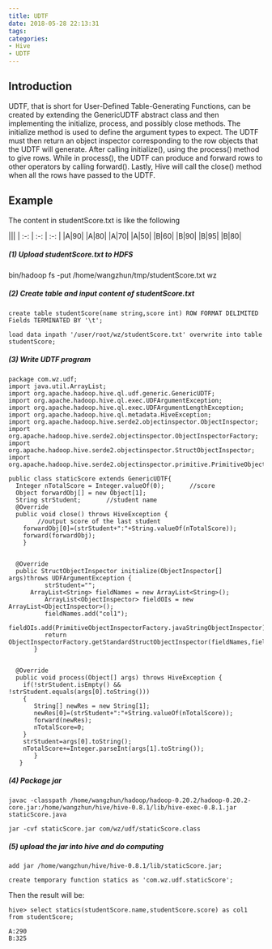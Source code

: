 ```yaml
---
title: UDTF
date: 2018-05-28 22:13:31
tags:
categories:
- Hive
- UDTF
---
```


## Introduction

UDTF, that is short for User-Defined Table-Generating Functions, can be created by extending the GenericUDTF abstract class and then implementing the initialize, process, and possibly close methods. The initialize method is used to define the argument types to expect. The UDTF must then return an object inspector corresponding to the row objects that the UDTF will generate. After calling  initialize(), using the process() method to give rows. While in process(), the UDTF can produce and forward rows to other operators by calling forward(). Lastly, Hive will call the close() method when all the rows have passed to the UDTF.

## Example
The content in studentScore.txt is like the following

|||
| :-: | :-: | :-: | 
|A|90|
|A|80|
|A|70|
|A|50|
|B|60|
|B|90|
|B|95|
|B|80|

##### (1) Upload studentScore.txt to HDFS
bin/hadoop fs -put /home/wangzhun/tmp/studentScore.txt wz

##### (2) Create table and input content of studentScore.txt

 	create table studentScore(name string,score int) ROW FORMAT DELIMITED Fields TERMINATED BY '\t';

    load data inpath '/user/root/wz/studentScore.txt' overwrite into table studentScore;

##### (3) Write UDTF program


	package com.wz.udf;  
	import java.util.ArrayList;  
	import org.apache.hadoop.hive.ql.udf.generic.GenericUDTF;  
	import org.apache.hadoop.hive.ql.exec.UDFArgumentException;  
	import org.apache.hadoop.hive.ql.exec.UDFArgumentLengthException;  
	import org.apache.hadoop.hive.ql.metadata.HiveException;  
	import org.apache.hadoop.hive.serde2.objectinspector.ObjectInspector;  
	import org.apache.hadoop.hive.serde2.objectinspector.ObjectInspectorFactory;  
	import org.apache.hadoop.hive.serde2.objectinspector.StructObjectInspector;  
	import org.apache.hadoop.hive.serde2.objectinspector.primitive.PrimitiveObjectInspectorFactory;  
	  
	public class staticScore extends GenericUDTF{  
	  Integer nTotalScore = Integer.valueOf(0);       //score  
	  Object forwardObj[] = new Object[1];  
	  String strStudent;       //student name  
	  @Override  
	  public void close() throws HiveException {    
	        //output score of the last student  
	    forwardObj[0]=(strStudent+":"+String.valueOf(nTotalScore));  
	    forward(forwardObj);  
	    }  
	  
	    
	  @Override  
	  public StructObjectInspector initialize(ObjectInspector[] args)throws UDFArgumentException {  
	          strStudent="";  
	      ArrayList<String> fieldNames = new ArrayList<String>();  
	          ArrayList<ObjectInspector> fieldOIs = new ArrayList<ObjectInspector>();  
	          fieldNames.add("col1");  
	          fieldOIs.add(PrimitiveObjectInspectorFactory.javaStringObjectInspector);  
	          return ObjectInspectorFactory.getStandardStructObjectInspector(fieldNames,fieldOIs);  
	       }  
	  
	  
	  @Override  
	  public void process(Object[] args) throws HiveException {  
	    if(!strStudent.isEmpty() && !strStudent.equals(args[0].toString()))  
	    {  
	       String[] newRes = new String[1];  
	       newRes[0]=(strStudent+":"+String.valueOf(nTotalScore));  
	       forward(newRes);  
	       nTotalScore=0;  
	    }     
	    strStudent=args[0].toString();  
	    nTotalScore+=Integer.parseInt(args[1].toString());  
	       }  
	   }  
             
##### (4) Package jar

	javac -classpath /home/wangzhun/hadoop/hadoop-0.20.2/hadoop-0.20.2-core.jar:/home/wangzhun/hive/hive-0.8.1/lib/hive-exec-0.8.1.jar staticScore.java

    jar -cvf staticScore.jar com/wz/udf/staticScore.class

##### (5) upload the jar into hive and do computing



    add jar /home/wangzhun/hive/hive-0.8.1/lib/staticScore.jar;
 
	create temporary function statics as 'com.wz.udf.staticScore';

Then the result will be:
 
	hive> select statics(studentScore.name,studentScore.score) as col1 from studentScore;  
	
	A:290  
	B:325     